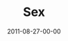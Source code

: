 ---
layout: message
category: message
series: "Collide"
title: "Sex"
date: 2011-08-27-00-00
message_id: 689
audio: "http://s3.amazonaws.com/crossroads-media/messages/audio/collide03.mp3"
audio-duration: "47:35"
program: "http://s3.amazonaws.com/crossroads-media/documents/08_27-28_11Program.pdf"
description: "Brian Tome talks about sex and the powerful collisions that surround it."
video: "http://s3.amazonaws.com/crossroads-media/messages/video/collide03.mp4"
video-duration: "47:41"
yt-embed-url: "//www.youtube.com/embed/aZgucIbntsc"
video-image: "http://s3.amazonaws.com/crossroads-media/images/collide03_still.jpg"
tag: 
 - collide
 - tome
 - sex
 - program
explicit: false
---